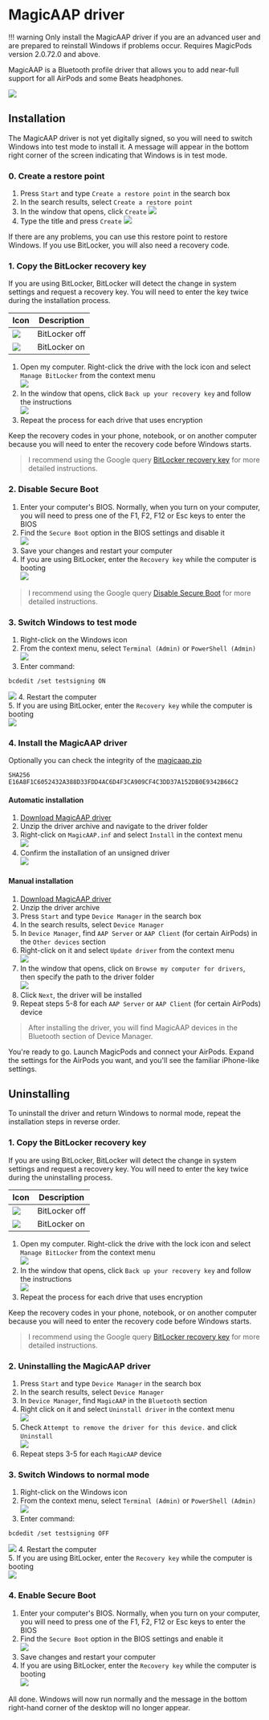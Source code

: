 # MagicAAP driver

!!! warning
    Only install the MagicAAP driver if you are an advanced user and are prepared to reinstall Windows if problems occur. Requires MagicPods version 2.0.72.0 and above.
    
MagicAAP is a Bluetooth profile driver that allows you to add near-full support for all AirPods and some Beats headphones.

![](media/MagicAAP-Driver-Sample.png)


## Installation

The MagicAAP driver is not yet digitally signed, so you will need to switch Windows into test mode to install it. A message will appear in the bottom right corner of the screen indicating that Windows is in test mode.

### 0. Create a restore point

1. Press `Start` and type `Create a restore point` in the search box
2. In the search results, select `Create a restore point`
3. In the window that opens, click `Create`
![](media/MagicAAP-Restore-Point.png)
3. Type the title and press `Create`
![](media/MagicAAP-Restore-Point-Create.png)

If there are any problems, you can use this restore point to restore Windows. If you use BitLocker, you will also need a recovery code.


### 1. Copy the BitLocker recovery key

If you are using BitLocker, BitLocker will detect the change in system settings and request a recovery key. You will need to enter the key twice during the installation process.

| Icon                                   | Description   |
| -------------------------------------- | ------------- |
| ![](media/MagicAAP-Bitlocker-Off.png) | BitLocker off |
| ![](media/MagicAAP-Bitlocker-On.png)  | BitLocker on  |

1. Open my computer. Right-click the drive with the lock icon and select `Manage BitLocker` from the context menu  
![](media/MagicAAP-Bitlocker-Manage.png)
2. In the window that opens, click `Back up your recovery key` and follow the instructions  
![](media/MagicAAP-Bitlocker-Recovery-Key.png)
3. Repeat the process for each drive that uses encryption

Keep the recovery codes in your phone, notebook, or on another computer because you will need to enter the recovery code before Windows starts.

> I recommend using the Google query [BitLocker recovery key](https://www.google.com/search?q=BitLocker+recovery+key) for more detailed instructions.

### 2. Disable Secure Boot

1. Enter your computer's BIOS. Normally, when you turn on your computer, you will need to press one of the F1, F2, F12 or Esc keys to enter the BIOS
2. Find the `Secure Boot` option in the BIOS settings and disable it  
![](media/MagicAAP-Secure-Boot-Disabled.png)
3. Save your changes and restart your computer
4. If you are using BitLocker, enter the `Recovery key` while the computer is booting  
![](media/MagicAAP-Bitlocker-Recovery.png)

> I recommend using the Google query [Disable Secure Boot](https://www.google.com/search?q=Disable+Secure+Boot) for more detailed instructions.

### 3. Switch Windows to test mode

1. Right-click on the Windows icon
2. From the context menu, select `Terminal (Admin)` or `PowerShell (Admin)`  
![](media/MagicAAP-Terminal-Admin.png)
3. Enter command:
```
bcdedit /set testsigning ON
```
![](media/MagicAAP-Testsigning-On.png)
4. Restart the computer  
5. If you are using BitLocker, enter the `Recovery key` while the computer is booting  
![](media/MagicAAP-Bitlocker-Recovery.png)

### 4. Install the MagicAAP driver

Optionally you can check the integrity of the [magicaap.zip](https://magicpods.app/utils/magicaap.zip)


```
SHA256          E16A8F1C6052432A388D33FDD4AC6D4F3CA909CF4C3DD37A152DB0E9342B66C2
```

#### Automatic installation

1. [Download MagicAAP driver](https://magicpods.app/utils/magicaap.zip)  
2. Unzip the driver archive and navigate to the driver folder
3. Right-click on `MagicAAP.inf` and select `Install` in the context menu  
![](media/MagicAAP-Driver-Install-Auto.png)
4. Confirm the installation of an unsigned driver  
![](media/MagicAAP-Driver-Install-Warning.png)

#### Manual installation

1. [Download MagicAAP driver](https://magicpods.app/utils/magicaap.zip)
2. Unzip the driver archive
3. Press `Start` and type `Device Manager` in the search box
4. In the search results, select `Device Manager`
5. In `Device Manager`, find `AAP Server` or `AAP Client` (for certain AirPods) in the `Other devices` section
6. Right-click on it and select `Update driver` from the context menu  
![](media/MagicAAP-Manual-Update-Driver.png)
7. In the window that opens, click on `Browse my computer for drivers`, then specify the path to the driver folder  
![](media/MagicAAP-Manual-Update-Driver-Install.png)
8. Click `Next`, the driver will be installed
9. Repeat steps 5-8 for each `AAP Server` or `AAP Client` (for certain AirPods) device

> After installing the driver, you will find MagicAAP devices in the Bluetooth section of Device Manager.

You're ready to go. Launch MagicPods and connect your AirPods. Expand the settings for the AirPods you want, and you'll see the familiar iPhone-like settings.

## Uninstalling

To uninstall the driver and return Windows to normal mode, repeat the installation steps in reverse order.

### 1. Copy the BitLocker recovery key

If you are using BitLocker, BitLocker will detect the change in system settings and request a recovery key. You will need to enter the key twice during the uninstalling process.

| Icon                                   | Description   |
| -------------------------------------- | ------------- |
| ![](media/MagicAAP-Bitlocker-Off.png) | BitLocker off |
| ![](media/MagicAAP-Bitlocker-On.png)  | BitLocker on  |

1. Open my computer. Right-click the drive with the lock icon and select `Manage BitLocker` from the context menu  
![](media/MagicAAP-Bitlocker-Manage.png)
2. In the window that opens, click `Back up your recovery key` and follow the instructions  
![](media/MagicAAP-Bitlocker-Recovery-Key.png)
3. Repeat the process for each drive that uses encryption

Keep the recovery codes in your phone, notebook, or on another computer because you will need to enter the recovery code before Windows starts.

> I recommend using the Google query [BitLocker recovery key](https://www.google.com/search?q=BitLocker+recovery+key) for more detailed instructions.


### 2. Uninstalling the MagicAAP driver

1. Press `Start` and type `Device Manager` in the search box
2. In the search results, select `Device Manager`
3. In `Device Manager`, find `MagicAAP` in the `Bluetooth` section
4. Right click on it and select `Uninstall driver` in the context menu  
![](media/MagicAAP-Manual-Uninstall-Driver.png)
5. Check `Attempt to remove the driver for this device.` and click `Uninstall`  
![](media/MagicAAP-Manual-Uninstall-Driver-Uninstall.png)
6. Repeat steps 3-5 for each `MagicAAP` device

### 3. Switch Windows to normal mode

1. Right-click on the Windows icon
2. From the context menu, select `Terminal (Admin)` or `PowerShell (Admin)`  
![](media/MagicAAP-Terminal-Admin.png)
3. Enter command:
```
bcdedit /set testsigning OFF
```
![](media/MagicAAP-Testsigning-Off.png)
4. Restart the computer  
5. If you are using BitLocker, enter the `Recovery key` while the computer is booting  
![](media/MagicAAP-Bitlocker-Recovery.png)

### 4. Enable Secure Boot

1. Enter your computer's BIOS. Normally, when you turn on your computer, you will need to press one of the F1, F2, F12 or Esc keys to enter the BIOS
2. Find the `Secure Boot` option in the BIOS settings and enable it  
![](media/MagicAAP-Secure-Boot-Enabled.png)
3. Save changes and restart your computer
4. If you are using BitLocker, enter the `Recovery key` while the computer is booting  
![](media/MagicAAP-Bitlocker-Recovery.png)  

All done. Windows will now run normally and the message in the bottom right-hand corner of the desktop will no longer appear.